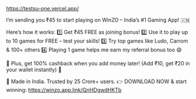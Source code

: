 https://testsu-one.vercel.app/


I’m sending you ₹45 to start playing on WinZO – India’s #1 Gaming App! 🇮🇳 

Here’s how it works:
1️⃣ Get ₹45 FREE as joining bonus!
2️⃣ Use it to play up to 10 games for FREE – test your skills!
3️⃣ Try top games like Ludo, Carrom & 100+ others
4️⃣ Playing 1 game helps me earn my referral bonus too 😄

🎁 Plus, get 100% cashback when you add money later!
(Add ₹10, get ₹20 in your wallet instantly) 🥳

🚀 Made in India. Trusted by 25 Crore+ users.
👉 DOWNLOAD NOW & start winning: https://winzo.app.link/QnHDgwdHKTb
